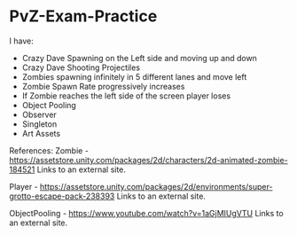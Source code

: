 # PvZ-Exam-Practice

I have:

- Crazy Dave Spawning on the Left side and moving up and down 
- Crazy Dave Shooting Projectiles 
- Zombies spawning infinitely in 5 different lanes and move left
- Zombie Spawn Rate progressively increases 
- If Zombie reaches the left side of the screen player loses 
- Object Pooling
- Observer
- Singleton
- Art Assets 

References:
Zombie - https://assetstore.unity.com/packages/2d/characters/2d-animated-zombie-184521
Links to an external site.

Player - https://assetstore.unity.com/packages/2d/environments/super-grotto-escape-pack-238393
Links to an external site.

ObjectPooling - https://www.youtube.com/watch?v=1aGjMIUgVTU
Links to an external site.
